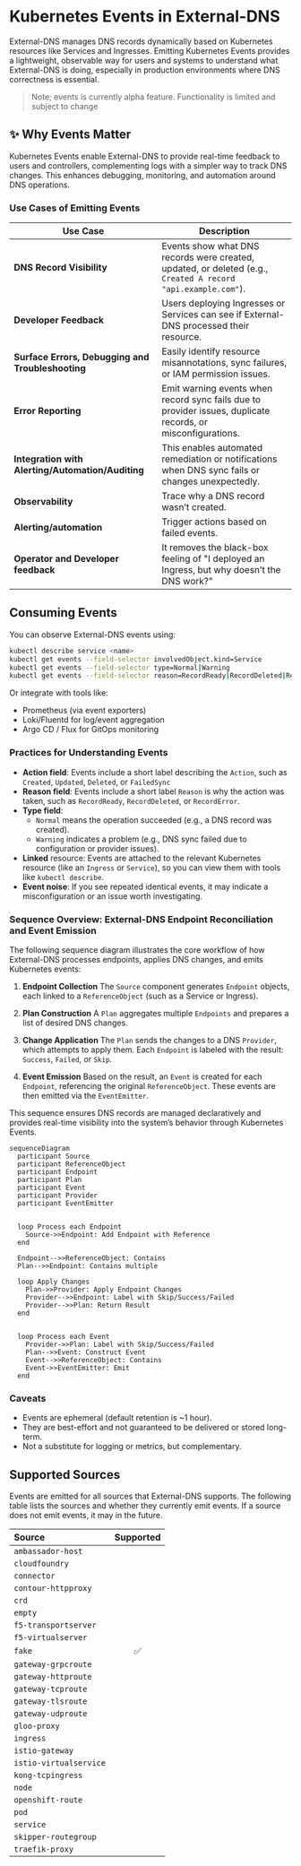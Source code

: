 # Kubernetes Events in External-DNS

External-DNS manages DNS records dynamically based on Kubernetes resources like Services and Ingresses. Emitting Kubernetes Events provides a lightweight, observable way for users and systems to understand what External-DNS is doing, especially in production environments where DNS correctness is essential.

> Note; events is currently alpha feature. Functionality is limited and subject to change

## ✨ Why Events Matter

Kubernetes Events enable External-DNS to provide real-time feedback to users and controllers, complementing logs with a simpler way to track DNS changes. This enhances debugging, monitoring, and automation around DNS operations.

### Use Cases of Emitting Events

| Use Case                                          | Description                                                                                                  |
|---------------------------------------------------|--------------------------------------------------------------------------------------------------------------|
| **DNS Record Visibility**                         | Events show what DNS records were created, updated, or deleted (e.g., `Created A record "api.example.com"`). |
| **Developer Feedback**                            | Users deploying Ingresses or Services can see if External-DNS processed their resource.                      |
| **Surface Errors, Debugging and Troubleshooting** | Easily identify resource misannotations, sync failures, or IAM permission issues.                            |
| **Error Reporting**                               | Emit warning events when record sync fails due to provider issues, duplicate records, or misconfigurations.  |
| **Integration with Alerting/Automation/Auditing** | This enables automated remediation or notifications when DNS sync fails or changes unexpectedly.             |
| **Observability**                                 | Trace why a DNS record wasn’t created.                                                                       |
| **Alerting/automation**                           | Trigger actions based on failed events.                                                                      |
| **Operator and Developer feedback**               | It removes the black-box feeling of "I deployed an Ingress, but why doesn’t the DNS work?"                   |

## Consuming Events

You can observe External-DNS events using:

```sh
kubectl describe service <name>
kubectl get events --field-selector involvedObject.kind=Service
kubectl get events --field-selector type=Normal|Warning
kubectl get events --field-selector reason=RecordReady|RecordDeleted|RecordError
```

Or integrate with tools like:

- Prometheus (via event exporters)
- Loki/Fluentd for log/event aggregation
- Argo CD / Flux for GitOps monitoring

### Practices for Understanding Events

- **Action field**: Events include a short label describing the `Action`, such as `Created`, `Updated`, `Deleted`, or `FailedSync`
- **Reason field**: Events include a short label `Reason` is why the action was taken, such as `RecordReady`, `RecordDeleted`, or `RecordError`.
- **Type field**:
  - `Normal` means the operation succeeded (e.g., a DNS record was created).
  - `Warning`  indicates a problem (e.g., DNS sync failed due to configuration or provider issues).
- **Linked** resource: Events are attached to the relevant Kubernetes resource (like an `Ingress` or `Service`), so you can view them with tools like `kubectl describe`.
- **Event noise**: If you see repeated identical events, it may indicate a misconfiguration or an issue worth investigating.

### Sequence Overview: External-DNS Endpoint Reconciliation and Event Emission

The following sequence diagram illustrates the core workflow of how External-DNS processes endpoints, applies DNS changes, and emits Kubernetes events:

1. **Endpoint Collection**
   The `Source` component generates `Endpoint` objects, each linked to a `ReferenceObject` (such as a Service or Ingress).

2. **Plan Construction**
   A `Plan` aggregates multiple `Endpoints` and prepares a list of desired DNS changes.

3. **Change Application**
   The `Plan` sends the changes to a DNS `Provider`, which attempts to apply them. Each `Endpoint` is labeled with the result: `Success`, `Failed`, or `Skip`.

4. **Event Emission**
   Based on the result, an `Event` is created for each `Endpoint`, referencing the original `ReferenceObject`. These events are then emitted via the `EventEmitter`.

This sequence ensures DNS records are managed declaratively and provides real-time visibility into the system’s behavior through Kubernetes Events.

```mermaid
sequenceDiagram
  participant Source
  participant ReferenceObject
  participant Endpoint
  participant Plan
  participant Event
  participant Provider
  participant EventEmitter


  loop Process each Endpoint
    Source->>Endpoint: Add Endpoint with Reference
  end

  Endpoint-->>ReferenceObject: Contains
  Plan-->>Endpoint: Contains multiple

  loop Apply Changes
    Plan->>Provider: Apply Endpoint Changes
    Provider-->>Endpoint: Label with Skip/Success/Failed
    Provider-->>Plan: Return Result
  end


  loop Process each Event
    Provider->>Plan: Label with Skip/Success/Failed
    Plan-->>Event: Construct Event
    Event-->>ReferenceObject: Contains
    Event->>EventEmitter: Emit
  end
```

### Caveats

- Events are ephemeral (default retention is ~1 hour).
- They are best-effort and not guaranteed to be delivered or stored long-term.
- Not a substitute for logging or metrics, but complementary.

## Supported Sources

Events are emitted for all sources that External-DNS supports. The following table lists the sources and whether they currently emit events.
If a source does not emit events, it may in the future.

| Source                 | Supported |
|:-----------------------|:---------:|
| `ambassador-host`      |           |
| `cloudfoundry`         |           |
| `connector`            |           |
| `contour-httpproxy`    |           |
| `crd`                  |           |
| `empty`                |           |
| `f5-transportserver`   |           |
| `f5-virtualserver`     |           |
| `fake`                 |     ✅     |
| `gateway-grpcroute`    |           |
| `gateway-httproute`    |           |
| `gateway-tcproute`     |           |
| `gateway-tlsroute`     |           |
| `gateway-udproute`     |           |
| `gloo-proxy`           |           |
| `ingress`              |           |
| `istio-gateway`        |           |
| `istio-virtualservice` |           |
| `kong-tcpingress`      |           |
| `node`                 |           |
| `openshift-route`      |           |
| `pod`                  |           |
| `service`              |           |
| `skipper-routegroup`   |           |
| `traefik-proxy`        |           |
